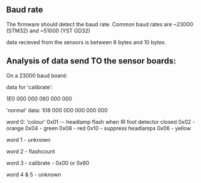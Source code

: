 ## Baud rate
The firmware should detect the baud rate.
Common baud rates are ~23000 (STM32) and ~51000 (YST GD32)

data recieved from the sensors is between 6 bytes and 10 bytes.

## Analysis of data send TO the sensor boards:

On a 23000 baud board:

data for 'calibrate':

1E0 000 000 060 000 000

'normal' data:
108 000 000 000 000 000


word 0: 'colour'
0x01 -- headlamp flash when IR foot detector closed
0x02 - orange
0x04 - green
0x08 - red
0x10 - suppress headlamps
0x06 - yellow

word 1 - unknown

word 2 - flashcount

word 3 - calibrate - 0x00 or 0x60

word 4 & 5 - unknown

